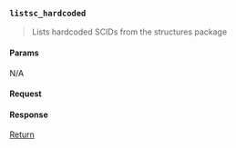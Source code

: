 ### `listsc_hardcoded`

> Lists hardcoded SCIDs from the structures package

#### Params

N/A

#### Request

#### Response

[Return](../README.md)